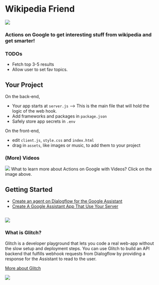 # Wikipedia Friend
![](https://greenido.files.wordpress.com/2017/11/image5.png)
### Actions on Google to get interesting stuff from wikipedia and get smarter!

### TODOs
  * Fetch top 3-5 results 
  * Allow user to set fav topics.
  
  

## Your Project

On the back-end,
- Your app starts at `server.js` --> This is the main file that will hold the logic of the web hook.
- Add frameworks and packages in `package.json`
- Safely store app secrets in `.env`

On the front-end,
- edit `client.js`, `style.css` and `index.html`
- drag in `assets`, like images or music, to add them to your project


### (More) Videos
[![](https://cdn.glitch.com/5e52a72f-da3a-4415-b9e8-014f7884e589%2Faog-videos-best-practices-ido.png?1510886484980)](https://www.youtube.com/playlist?list=PLOU2XLYxmsILvfJcIASBDbgfxloFz_XsU)
What to learn more about Actions on Google with Videos? Click on the image above.

## Getting Started

* [Create an agent on Dialogflow for the Google Assistant](https://medium.com/google-developers/build-your-first-smart-bot-for-google-home-18949f74822c)
* [Create A Google Assistant App That Use Your Server](https://greenido.wordpress.com/2017/09/29/create-a-google-assistant-that-use-your-server/)

![](https://cdn.glitch.com/5e52a72f-da3a-4415-b9e8-014f7884e589%2Fhow%20can%20I%20help%20%2B%20assistant%20logo.png?1510886563473)
-----

### What is Glitch?
Glitch is a developer playground that lets you code a real web-app without the slow setup and deployment steps. You can use Glitch to build an API backend that fulfills webhook requests from Dialogflow by providing a response for the Assistant to read to the user.

[More about Glitch](https://glitch.com/about)

<img src="https://ga-beacon.appspot.com/UA-65622529-1/wikipedia-friend-glitch?pixel=0">

